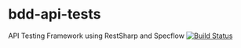 # bdd-api-tests
API Testing Framework using RestSharp and Specflow
[![Build Status](https://travis-ci.org/api-automation-csharp-01/bdd-api-tests.svg?branch=develop)](https://travis-ci.org/api-automation-csharp-01/bdd-api-tests)
 